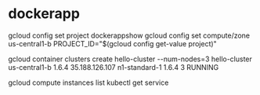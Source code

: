 # dockerapp

gcloud config set project dockerappshow
gcloud config set compute/zone us-central1-b
PROJECT_ID="$(gcloud config get-value project)"

gcloud container clusters create hello-cluster --num-nodes=3
hello-cluster  us-central1-b  1.6.4           35.188.126.107  n1-standard-1  1.6.4         3          RUNNING


gcloud compute instances list
kubectl get service


